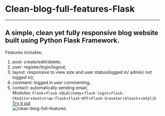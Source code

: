 # Clean-blog-full-features-Flask
___
## A simple, clean yet fully responsive blog website built using Python Flask Framework.  


Features includes:  
1. post: create/edit/delete;  
2. user: register/login/logout;  
3. layout: responsive to view size and user status(logged in/ admin/ not logged in);  
4. comment: logged in user commenting;  
5. contact: automatically sending email;  
Modules:
`Flask`+`Flask-SQLAlchemy`+`flask-login`+`Flask-CKeditor`+`bootstrap-flask`+`Flask-WTF`+`Flask-Gravatar`+`bleach`+`smtplib`  
[Try it out](https://replit.com/@jaycka/simple-blog-with-users?v=1)  
![clean-blog-full-features](https://github.com/jaycka/python3-projects/blob/main/img/simple-blog-full-feature-flask.gif?raw=true)  